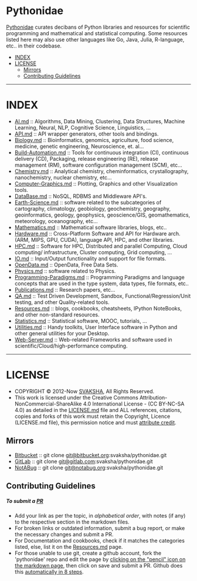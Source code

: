 # Pythonidae

[Pythonidae](http://svaksha.github.io/pythonidae) curates decibans of Python libraries and resources for scientific programming and mathematical and statistical computing. Some resources listed here may also use other languages like Go, Java, Julia, R-language, etc.. in their codebase.

+ [INDEX](#index)
+ [LICENSE](#license)
   + [Mirrors](#mirrors)
   + [Contributing Guidelines](#contributing-guidelines)

----

# INDEX
+ [AI.md](AI.md) :: Algorithms, Data Mining, Clustering, Data Structures, Machine Learning, Neural, NLP, Cognitive Science, Linguistics, ...
+ [API.md](API.md) :: API wrapper generators, other tools and bindings.
+ [Biology.md](Biology.md) :: Bioinformatics, genomics, agriculture, food science, medicine, genetic engineering, Neuroscience, et. al...
+ [Build-Automation.md](Build-Automation.md) :: Tools for continuous integration (CI),  continuous delivery (CD), Packaging, release engineering (RE), release management (RM), software configuration management (SCM), etc...
+ [Chemistry.md](Chemistry.md) :: Analytical chemistry, cheminformatics, crystallography, nanochemistry, nuclear chemistry, etc...
+ [Computer-Graphics.md](Computer-Graphics.md) :: Plotting, Graphics and other Visualization tools.
+ [DataBase.md](DataBase.md) :: NoSQL, RDBMS and Middleware API's.
+ [Earth-Science.md](Earth-Science.md) :: software related to the subcategories of cartography, climatology, geobiology, geochemistry, geography, geoinformatics, geology‎, geophysics‎, geoscience/GIS, geomathematics, meteorology, oceanography, etc...
+ [Mathematics.md](Mathematics.md) :: Mathematical software libraries, blogs, etc.. 
+ [Hardware.md](Hardware.md) :: Cross-Platform Software and API for Hardware arch. (ARM, MIPS, GPU, CUDA), language API, HPC, and other libraries.
+ [HPC.md](HPC.md) :: Software for HPC, Distributed and parallel Computing, Cloud computing/ infrastructure, Cluster computing, Grid computing, ...
+ [IO.md](IO.md) :: Input/Output functionality and support for file formats.
+ [OpenData.md](OpenData.md) :: OpenData, Free Data Sets.
+ [Physics.md](Physics.md) :: software related to Physics.
+ [Programming-Paradigms.md](Programming-Paradigms.md) :: Programming Paradigms and language concepts that are used in the type system, data types, file formats, etc..
+ [Publications.md](Publications.md) :: Research papers, etc...
+ [QA.md](QA.md) :: Test Driven Development, Sandbox, Functional/Regression/Unit testing, and other Quality-related tools.
+ [Resources.md](Resources.md) :: blogs, cookbooks, cheatsheets, IPython NoteBooks, and other non-standard resources.
+ [Statistics.md](Statistics.md) :: Statistical software, MOOC, tutorials, ...
+ [Utilities.md](Utilities.md) :: Handy toolkits, User Interface software in Python and other general utilities for your Desktop.
+ [Web-Server.md](Web-Server.md) :: Web-related Frameworks and software used in scientific/Cloud/high-performance computing.

----

# LICENSE 
+ COPYRIGHT © 2012-Now [SVAKSHA](http://svaksha.com/pages/Bio), All Rights Reserved. 
+ This work is licensed under the Creative Commons Attribution-NonCommercial-ShareAlike 4.0 International License - (CC BY-NC-SA 4.0) as detailed in the [LICENSE.md](LICENSE.md) file and ALL references, citations, copies and forks of this work must retain the Copyright, Licence (LICENSE.md file), this permission notice and must [attribute credit](https://en.wikipedia.org/wiki/Creative_Commons_license#Attribution).


## Mirrors 
+ [Bitbucket](https://bitbucket.org/svaksha/pythonidae) :: git clone git@bitbucket.org:svaksha/pythonidae.git
+ [GitLab](https://gitlab.com/svaksha/pythonidae) :: git clone git@gitlab.com:svaksha/pythonidae.git 
+ [NotABug](https://notabug.org/svaksha/pythonidae) :: git clone git@notabug.org:svaksha/pythonidae.git

## Contributing Guidelines
##### To submit a [PR](https://github.com/svaksha/pythonidae/pulls)
+ Add your link as per the topic, in _alphabetical order_, with notes (if any) to the respective section in the markdown files.
+ For broken links or outdated information, submit a bug report, or make the necessary changes and submit a PR.
+ For Documentation and cookbooks, check if it matches the categories listed, else, list it on the [Resources.md](Resources.md) page.
+ For those unable to use git, create a github account, fork the 'pythonidae' repo and edit the page by [clicking on the "pencil" icon on the markdown page](https://help.github.com/articles/editing-files-in-your-repository), then click on save and submit a PR. Github does this [automatically in 8 steps](https://help.github.com/articles/editing-files-in-another-user-s-repository).


